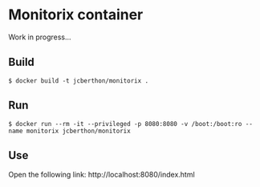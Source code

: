 Monitorix container
===================

Work in progress...

Build
-----

    $ docker build -t jcberthon/monitorix .

Run
---

    $ docker run --rm -it --privileged -p 8080:8080 -v /boot:/boot:ro --name monitorix jcberthon/monitorix

Use
---

Open the following link: http://localhost:8080/index.html

